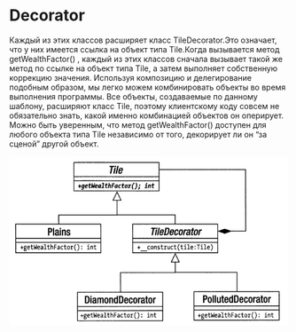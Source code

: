 # Decorator

Каждый из этих классов расширяет класс TileDecorator.Это означает, 
что у них имеется ссылка на объект типа Tile.Когда вызывается метод
getWealthFactor() , каждый из этих классов сначала вызывает такой же
метод по ссылке на объект типа Tile, а затем выполняет собственную 
коррекцию значения. Используя композицию и делегирование подобным образом,
мы легко можем комбинировать объекты во время выполнения программы. Все
объекты, создаваемые по данному шаблону, расширяют класс Tile,
поэтому клиентскому коду совсем не обязательно знать, какой именно 
комбинацией объектов он оперирует. Можно быть уверенным, что метод
getWealthFactor() доступен для любого объекта типа Tile независимо
от того, декорирует ли он “за сценой” другой объект.

![img.png](img.png)
